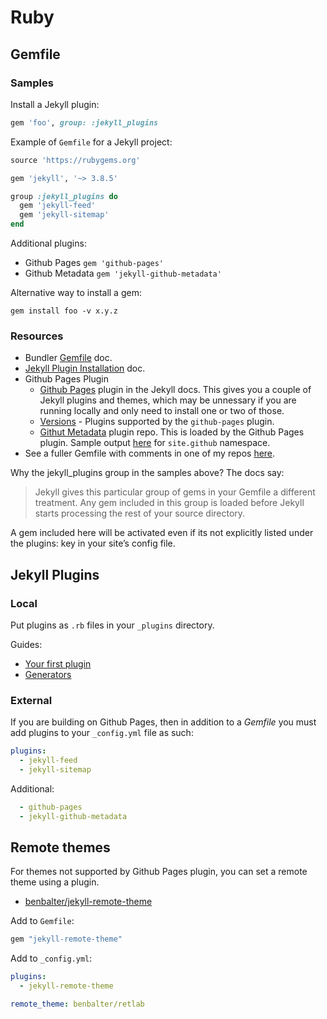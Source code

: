 # Ruby

## Gemfile

### Samples


Install a Jekyll plugin:

```ruby
gem 'foo', group: :jekyll_plugins
```

Example of `Gemfile` for a Jekyll project:

```ruby
source 'https://rubygems.org'

gem 'jekyll', '~> 3.8.5'

group :jekyll_plugins do
  gem 'jekyll-feed'
  gem 'jekyll-sitemap'
end
```

Additional plugins:
- Github Pages `gem 'github-pages'`
- Github Metadata `gem 'jekyll-github-metadata'`

Alternative way to install a gem:

```
gem install foo -v x.y.z
```


### Resources

- Bundler [Gemfile](https://bundler.io/v1.5/gemfile.html) doc.
- [Jekyll Plugin Installation](https://jekyllrb.com/docs/plugins/installation/) doc.
- Github Pages Plugin
    - [Github Pages](https://jekyllrb.com/docs/github-pages/) plugin in the Jekyll docs. This gives you a couple of Jekyll plugins and themes, which may be unnessary if you are running locally and only need to install one or two of those.
    - [Versions](https://pages.github.com/versions/) - Plugins supported by the `github-pages` plugin.
    - [Githut Metadata](https://github.com/jekyll/github-metadata) plugin repo. This is loaded by the Github Pages plugin. Sample output [here](https://github.com/jekyll/github-metadata/blob/master/docs/site.github.md) for `site.github` namespace.
- See a fuller Gemfile with comments in one of my repos [here](https://github.com/MichaelCurrin/jekyll-blog-demo/blob/master/Gemfile).

Why the jekyll_plugins group in the samples above? The docs say:

> Jekyll gives this particular group of gems in your Gemfile a different treatment. Any gem included in this group is loaded before Jekyll starts processing the rest of your source directory.

A gem included here will be activated even if its not explicitly listed under the plugins: key in your site’s config file.

## Jekyll Plugins

### Local

Put plugins as `.rb` files in your `_plugins` directory.

Guides:
- [Your first plugin](https://jekyllrb.com/docs/plugins/your-first-plugin/)
- [Generators](https://jekyllrb.com/docs/plugins/generators/)

### External

If you are building on Github Pages, then in addition to a _Gemfile_ you must add plugins to your `_config.yml` file as such:

```yml
plugins:
  - jekyll-feed
  - jekyll-sitemap
```

Additional:

```yml
  - github-pages
  - jekyll-github-metadata
```

## Remote themes

For themes not supported by Github Pages plugin, you can set a remote theme using a plugin.

- [benbalter/jekyll-remote-theme](https://github.com/benbalter/jekyll-remote-theme)

Add to `Gemfile`:

```ruby
gem "jekyll-remote-theme"
```

Add to `_config.yml`:

```yml
plugins:
  - jekyll-remote-theme

remote_theme: benbalter/retlab
```
